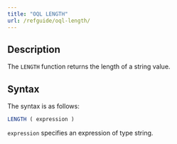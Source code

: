```yaml
---
title: "OQL LENGTH"
url: /refguide/oql-length/
---
```


## Description

The `LENGTH` function returns the length of a string value.

## Syntax

The syntax is as follows:

```sql
LENGTH ( expression )
```

`expression` specifies an expression of type string.

